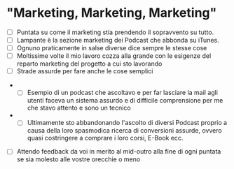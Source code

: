 # "Marketing, Marketing, Marketing"

- [ ] Puntata su come il marketing stia prendendo il sopravvento su tutto.
- [ ] Lampante è la sezione marketing dei Podcast che abbonda su iTunes.
- [ ] Ognuno praticamente in salse diverse dice sempre le stesse cose
- [ ] Moltissime volte il mio lavoro cozza alla grande con le esigenze del reparto marketing del progetto a cui sto lavorando
- [ ] Strade assurde per fare anche le cose semplici
- - [ ] Esempio di un podcast che ascoltavo e per far lasciare la mail agli utenti faceva un sistema assurdo e di difficile comprensione per me che stavo attento e sono un tecnico
- - [ ] Ultimamente sto abbandonando l'ascolto di diversi Podcast proprio a causa della loro spasmodica ricerca di conversioni assurde, ovvero quasi costringere a comprare i loro corsi, E-Book ecc.
- [ ] Attendo feedback da voi in merito al mid-outro alla fine di ogni puntata se sia molesto alle vostre orecchie o meno
